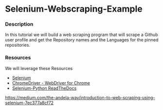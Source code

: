 # Selenium-Webscraping-Example

### Description
In this tutorial we will build a web scraping program that will scrape a Github user profile and get the Repository names and the Languages for the pinned repositories.

### Resources
We will leverage these Resources
* [Selenium](https://pypi.python.org/pypi/selenium)
* [ChromeDriver - WebDriver for Chrome](https://sites.google.com/a/chromium.org/chromedriver/downloads)
* [Selenium-Python ReadTheDocs](http://selenium-python.readthedocs.io/)

https://medium.com/the-andela-way/introduction-to-web-scraping-using-selenium-7ec377a8cf72

